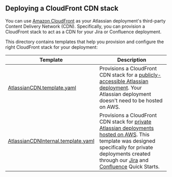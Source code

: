 ## Deploying a CloudFront CDN stack

You can use [Amazon CloudFront](https://aws.amazon.com/cloudfront/) as your Atlassian deployment's third-party Content Delivery Network (CDN). Specifically, you can provision a CloudFront stack to act as a CDN for your Jira or Confluence deployment.

This directory contains templates that help you provision and configure the right CloudFront stack for your deployment:

| Template | Description |
|----------|-------------|
| [AtlassianCDN.template.yaml](AtlassianCDN.template.yaml) | Provisions a CloudFront CDN stack for a [publicly-accessible Atlassian deployment](README-cdnpublic.md). Your Atlassian deployment doesn't need to be hosted on AWS. |
| [AtlassianCDNInternal.template.yaml](AtlassianCDNInternal.template.yaml) | Provisions a CloudFront CDN stack for [private Atlassian deployments hosted on AWS](README-cdnprivate.md). This template was designed specifically for private deployments created through our [Jira](https://aws.amazon.com/quickstart/architecture/jira/) and [Confluence](https://aws.amazon.com/quickstart/architecture/confluence/) Quick Starts. |
